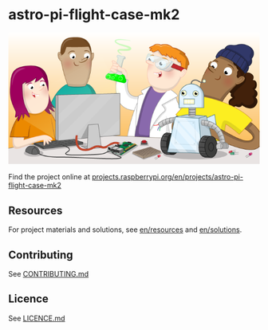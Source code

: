 # astro-pi-flight-case-mk2

![astro-pi-flight-case-mk2](banner.png)

Find the project online at [projects.raspberrypi.org/en/projects/astro-pi-flight-case-mk2](https://projects.raspberrypi.org/en/projects/astro-pi-flight-case-mk2)

## Resources
For project materials and solutions, see [en/resources](https://github.com/raspberrypilearning/astro-pi-flight-case-mk2/tree/master/en/resources) and [en/solutions](https://github.com/raspberrypilearning/astro-pi-flight-case-mk2/tree/master/en/solutions).

## Contributing
See [CONTRIBUTING.md](CONTRIBUTING.md)

## Licence
 See [LICENCE.md](LICENCE.md)